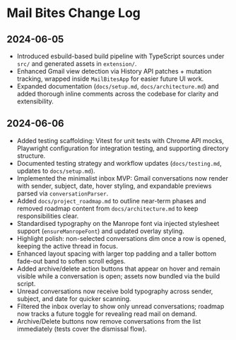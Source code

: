 # Mail Bites Change Log

## 2024-06-05
- Introduced esbuild-based build pipeline with TypeScript sources under `src/` and generated assets in `extension/`.
- Enhanced Gmail view detection via History API patches + mutation tracking, wrapped inside `MailBitesApp` for easier future UI work.
- Expanded documentation (`docs/setup.md`, `docs/architecture.md`) and added thorough inline comments across the codebase for clarity and extensibility.

## 2024-06-06
- Added testing scaffolding: Vitest for unit tests with Chrome API mocks, Playwright configuration for integration testing, and supporting directory structure.
- Documented testing strategy and workflow updates (`docs/testing.md`, updates to `docs/setup.md`).
- Implemented the minimalist inbox MVP: Gmail conversations now render with sender, subject, date, hover styling, and expandable previews parsed via `conversationParser`.
- Added `docs/project_roadmap.md` to outline near-term phases and removed roadmap content from `docs/architecture.md` to keep responsibilities clear.
- Standardised typography on the Manrope font via injected stylesheet support (`ensureManropeFont`) and updated overlay styling.
- Highlight polish: non-selected conversations dim once a row is opened, keeping the active thread in focus.
- Enhanced layout spacing with larger top padding and a taller bottom fade-out band to soften scroll edges.
- Added archive/delete action buttons that appear on hover and remain visible while a conversation is open; assets now bundled via the build script.
- Unread conversations now receive bold typography across sender, subject, and date for quicker scanning.
- Filtered the inbox overlay to show only unread conversations; roadmap now tracks a future toggle for revealing read mail on demand.
- Archive/Delete buttons now remove conversations from the list immediately (tests cover the dismissal flow).
